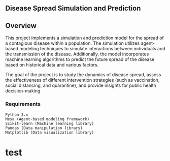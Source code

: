 ## Disease Spread Simulation and Prediction

## Overview

This project implements a simulation and prediction model for the spread of a contagious disease within a population. The simulation utilizes agent-based modeling techniques to simulate interactions between individuals and the transmission of the disease. Additionally, the model incorporates machine learning algorithms to predict the future spread of the disease based on historical data and various factors.

The goal of the project is to study the dynamics of disease spread, assess the effectiveness of different intervention strategies (such as vaccination, social distancing, and quarantine), and provide insights for public health decision-making.

### Requirements

    Python 3.x
    Mesa (Agent-based modeling framework)
    Scikit-learn (Machine learning library)
    Pandas (Data manipulation library)
    Matplotlib (Data visualization library)

# test
